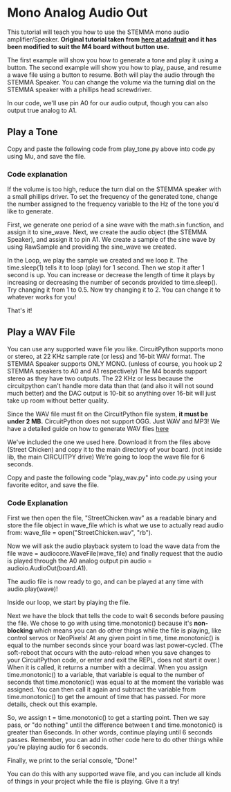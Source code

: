 # Mono Analog Audio Out

This tutorial will teach you how to use the STEMMA mono audio amplifier/Speaker. **Original tutorial taken from [here at adafruit](https://learn.adafruit.com/circuitpython-essentials/circuitpython-audio-out) and it has been modified to suit the M4 board without button use.** 

The first example will show you how to generate a tone and play it using a button. The second example will show you how to play, pause, and resume a wave file using a button to resume. Both will play the audio through the STEMMA Speaker. You can change the volume via the turning dial on the STEMMA speaker with a phillips head screwdriver. 

In our code, we'll use pin A0 for our audio output, though you can also output true analog to A1.

## Play a Tone
Copy and paste the following code from play_tone.py above into code.py using Mu, and save the file.

### Code explanation
If the volume is too high, reduce the turn dial on the STEMMA speaker with a small phillips driver. 
To set the frequency of the generated tone, change the number assigned to the frequency variable to the Hz of the tone you'd like to generate.

First, we generate one period of a sine wave with the math.sin function, and assign it to sine_wave.
Next, we create the audio object (the STEMMA Speaker), and assign it to pin A1.
We create a sample of the sine wave by using RawSample and providing the sine_wave we created.

In the Loop, we play the sample we created and we loop it. The time.sleep(1) tells it to loop (play) for 1 second. Then we stop it after 1 second is up. You can increase or decrease the length of time it plays by increasing or decreasing the number of seconds provided to time.sleep(). Try changing it from 1 to 0.5. Now try changing it to 2. You can change it to whatever works for you!

That's it!

## Play a WAV File
You can use any supported wave file you like. CircuitPython supports mono or stereo, at 22 KHz sample rate (or less) and 16-bit WAV format. The STEMMA Speaker supports ONLY MONO. (unless of course, you hook up 2 STEMMA speakers to A0 and A1 respectively) The M4 boards support stereo as they have two outputs. The 22 KHz or less because the circuitpython can't handle more data than that (and also it will not sound much better) and the DAC output is 10-bit so anything over 16-bit will just take up room without better quality.

Since the WAV file must fit on the CircuitPython file system, **it must be under 2 MB.** CircuitPython does not support OGG. Just WAV and MP3!
We have a detailed guide on how to generate WAV files [here](https://learn.adafruit.com/adafruit-wave-shield-audio-shield-for-arduino/check-your-files)

We've included the one we used here. Download it from the files above (Street Chicken) and copy it to the main directory of your board. (not inside lib, the main CIRCUITPY drive)
We're going to loop the wave file for 6 seconds. 

Copy and paste the following code "play_wav.py" into code.py using your favorite editor, and save the file.

### Code Explanation
First we then open the file, "StreetChicken.wav" as a readable binary and store the file object in wave_file which is what we use to actually read audio from: wave_file = open("StreetChicken.wav", "rb").

Now we will ask the audio playback system to load the wave data from the file wave = audiocore.WaveFile(wave_file) and finally request that the audio is played through the A0 analog output pin audio = audioio.AudioOut(board.A1).

The audio file is now ready to go, and can be played at any time with audio.play(wave)!

Inside our loop, we start by playing the file.

Next we have the block that tells the code to wait 6 seconds before pausing the file. We chose to go with using time.monotonic() because it's **non-blocking** which means you can do other things while the file is playing, like control servos or NeoPixels! At any given point in time, time.monotonic() is equal to the number seconds since your board was last power-cycled. (The soft-reboot that occurs with the auto-reload when you save changes to your CircuitPython code, or enter and exit the REPL, does not start it over.) When it is called, it returns a number with a decimal. When you assign time.monotonic() to a variable, that variable is equal to the number of seconds that time.monotonic() was equal to at the moment the variable was assigned. You can then call it again and subtract the variable from time.monotonic() to get the amount of time that has passed. For more details, check out this example.

So, we assign t = time.monotonic() to get a starting point. Then we say pass, or "do nothing" until the difference between t and time.monotonic() is greater than 6seconds. In other words, continue playing until 6 seconds passes. Remember, you can add in other code here to do other things while you're playing audio for 6 seconds.

Finally, we print to the serial console, "Done!"

You can do this with any supported wave file, and you can include all kinds of things in your project while the file is playing. Give it a try!


